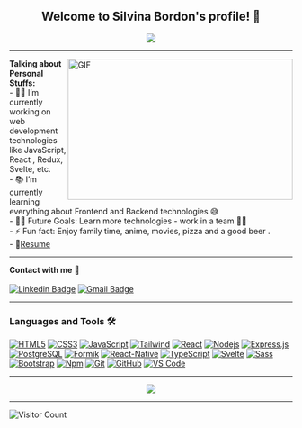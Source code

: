 
<!--
**Silbordon/SilBordon** is a ✨ _special_ ✨ repository because its `README.md` (this file) appears on your GitHub profile.

-->


  <h2 align="center">
    Welcome to Silvina Bordon's profile! 👋
  </h2>
  
  <div align="center">
   <img align="center" src="https://readme-typing-svg.herokuapp.com/?lines=Full%20Stack%20Developer;Always%20learning%20new%20things&font=Fira%20Code&center=true&width=440&height=45&color=f75c7e&vCenter=true&size=22">

  </div>


---
<img  align="right" height="250px" width="400px" alt="GIF" src = https://camo.githubusercontent.com/fa73289736064aba480d0708da37d7aa183a8c3e2bcc2f58c54285a3bbbeecc1/68747470733a2f2f7777772e61616c7068612e6e65742f77702d636f6e74656e742f75706c6f6164732f323032302f31322f66756c6c2d737461636b2d646576656c6f706d656e742e676966>

  **Talking about Personal Stuffs:** </br>
    - 👨‍💻 I’m currently working on web development technologies like JavaScript, React , Redux, Svelte, etc.</br>
    - 📚 I’m currently learning everything about Frontend and Backend technologies 😅 </br>
    - 💪🏼 Future Goals: Learn more technologies - work in a team 💪🏼</br>
    - ⚡ Fun fact: Enjoy family time, anime, movies, pizza and a good beer .</br>
    - 📝[Resume](https://github.com/Silbordon/SilBordon/blob/main/Silvina%20Bordon.pdf)</br>

 

---
**Contact with me** 📝 </br></br>
[![Linkedin Badge](https://img.shields.io/badge/-LinkedIn-blue?style=flat-square&logo=Linkedin&logoColor=white&link=https://www.linkedin.com/in/silvina-bordon/)](https://www.linkedin.com/in/silvina-bordon/) 
[![Gmail Badge](https://img.shields.io/badge/-Gmail-c14438?style=flat-square&logo=Gmail&logoColor=white&link=mailto:silbordon.89@gmail.com)](mailto:silbordon.89@gmail.com)
<br />

---

### Languages and Tools 🛠 

[![HTML5](https://img.shields.io/badge/-HTML5-%23E44D27?style=flat-square&logo=html5&logoColor=ffffff&link=https://github.com/Silbordon/)](https://github.com/Silbordon/)
[![CSS3](https://img.shields.io/badge/-CSS3-%231572B6?style=flat-square&logo=css3&link=https://github.com/Silbordon/)](https://github.com/Silbordon/)
[![JavaScript](https://img.shields.io/badge/-JavaScript-%23F7DF1C?style=flat-square&logo=javascript&logoColor=000000&labelColor=%23F7DF1C&color=%23FFCE5A&link=https://github.com/Silbordon/)](https://github.com/Silbordon/)
[![Tailwind](https://img.shields.io/badge/-Tailwind-%23E44D27?style=flat-square&logo=tailwindCss&logoColor=ffffff&link=https://github.com/Silbordon/)](https://github.com/Silbordon/)
[![React](https://img.shields.io/badge/-React-61DAFB?style=flat-square&logo=react&logoColor=ffffff&link=https://github.com/Silbordon/)](https://github.com/Silbordon/)
[![Nodejs](https://img.shields.io/badge/-Nodejs-339933?style=flat-square&logo=Node.js&logoColor=ffffff&link=https://github.com/Silbordon/)](https://github.com/Silbordon/)
<a href="#"><img alt="Express.js" src="https://img.shields.io/badge/Express.js-404d59.svg?logo=express&logoColor=white"></a>
[![PostgreSQL](https://img.shields.io/badge/-PostgreSQL-4169E1?style=flat-square&logo=postgresql&logoColor=ffffff&style=flat-square&link=https://github.com/Silbordon/)](https://github.com/Silbordon/)
[![Formik](http://img.shields.io/badge/-Formik-5B4638?style=flat-square&logo=Formik&logoColor=ffffff&link=https://github.com/Silbordon/)](https://github.com/Silbordon/)
[![React-Native](https://img.shields.io/badge/-React%E2%80%93Native-61DAFB?style=flat-square&logo=react&logoColor=ffffff&style=flat-square&link=https://github.com/Silbordon/)](https://github.com/Silbordon/)
[![TypeScript](https://img.shields.io/badge/-TypeScript-007ACC?style=flat-square&logo=typescript&link=https://github.com/Silbordon/)](https://github.com/Silbordon/)
[![Svelte](https://img.shields.io/badge/-Svelte-%23E44D27?style=flat-square&logo=svelte&Color=ffffff&link=https://github.com/Silbordon/)](https://github.com/Silbordon/)
[![Sass](https://img.shields.io/badge/-Sass-%23CC6699?style=flat-square&logo=sass&logoColor=ffffff&link=https://github.com/Silbordon/)](https://github.com/Silbordon/)
[![Bootstrap](https://img.shields.io/badge/-Bootstrap-563D7C?style=flat-square&logo=Bootstrap&link=https://github.com/Silbordon/)](https://github.com/Silbordon/)
[![Npm](https://img.shields.io/badge/-npm-CB3837?style=flat-square&logo=npm&link=https://github.com/Silbordon/)](https://github.com/Silbordon/)
[![Git](https://img.shields.io/badge/-Git-%23F05032?style=flat-square&logo=git&logoColor=%23ffffff&link=https://github.com/Silbordon/)](https://github.com/Silbordon/)
[![GitHub](https://img.shields.io/badge/-GitHub-181717?style=flat-square&logo=github&link=https://github.com/Silbordon/)](https://github.com/Silbordon/)
[![VS Code](http://img.shields.io/badge/-VS%20Code-007ACC?style=flat-square&logo=visual-studio-code&logoColor=ffffff&link=https://github.com/Silbordon/)](https://github.com/Silbordon/)

---

<div align="center">
<img src="https://raw.githubusercontent.com/saadeghi/saadeghi/master/dino.gif"><br> 
</div> 

---

![Visitor Count](https://profile-counter.glitch.me/SilBordon/count.svg)




